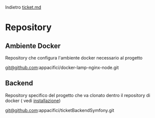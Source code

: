 Indietro [ticket.md](README.md)

# Repository

## Ambiente Docker
Repository che configura l'ambiente docker necessario al progetto

git@github.com:appacifici/docker-lamp-nginx-node.git

## Backend 
Repository specifico del progetto che va clonato dentro il repository di docker ( vedi [installazione](install.md))

git@github.com:appacifici/ticketBackendSymfony.git